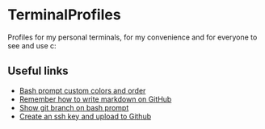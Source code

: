 # TerminalProfiles
Profiles for my personal terminals, for my convenience and for everyone to see and use c:

## Useful links
- [Bash prompt custom colors and order](https://www.howtogeek.com/307701/how-to-customize-and-colorize-your-bash-prompt)
- [Remember how to write markdown on GitHub](https://github.com/adam-p/markdown-here/wiki/Markdown-Cheatsheet)
- [Show git branch on bash prompt](https://coderwall.com/p/fasnya/add-git-branch-name-to-bash-prompt)
- [Create an ssh key and upload to Github](https://docs.github.com/en/github/authenticating-to-github/generating-a-new-ssh-key-and-adding-it-to-the-ssh-agent)
